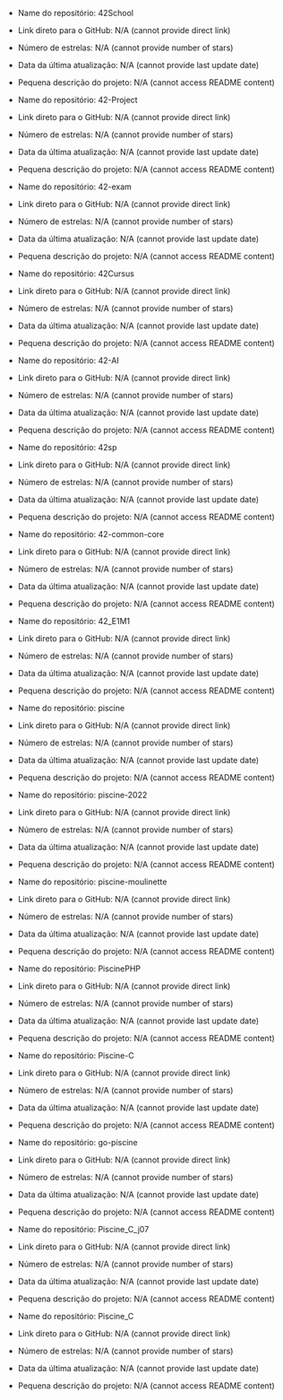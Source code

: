 - Name do repositório: 42School
- Link direto para o GitHub: N/A (cannot provide direct link)
- Número de estrelas: N/A (cannot provide number of stars)
- Data da última atualização: N/A (cannot provide last update date)
- Pequena descrição do projeto: N/A (cannot access README content)

- Name do repositório: 42-Project
- Link direto para o GitHub: N/A (cannot provide direct link)
- Número de estrelas: N/A (cannot provide number of stars)
- Data da última atualização: N/A (cannot provide last update date)
- Pequena descrição do projeto: N/A (cannot access README content)

- Name do repositório: 42-exam
- Link direto para o GitHub: N/A (cannot provide direct link)
- Número de estrelas: N/A (cannot provide number of stars)
- Data da última atualização: N/A (cannot provide last update date)
- Pequena descrição do projeto: N/A (cannot access README content)

- Name do repositório: 42Cursus
- Link direto para o GitHub: N/A (cannot provide direct link)
- Número de estrelas: N/A (cannot provide number of stars)
- Data da última atualização: N/A (cannot provide last update date)
- Pequena descrição do projeto: N/A (cannot access README content)

- Name do repositório: 42-AI
- Link direto para o GitHub: N/A (cannot provide direct link)
- Número de estrelas: N/A (cannot provide number of stars)
- Data da última atualização: N/A (cannot provide last update date)
- Pequena descrição do projeto: N/A (cannot access README content)

- Name do repositório: 42sp
- Link direto para o GitHub: N/A (cannot provide direct link)
- Número de estrelas: N/A (cannot provide number of stars)
- Data da última atualização: N/A (cannot provide last update date)
- Pequena descrição do projeto: N/A (cannot access README content)

- Name do repositório: 42-common-core
- Link direto para o GitHub: N/A (cannot provide direct link)
- Número de estrelas: N/A (cannot provide number of stars)
- Data da última atualização: N/A (cannot provide last update date)
- Pequena descrição do projeto: N/A (cannot access README content)

- Name do repositório: 42_E1M1
- Link direto para o GitHub: N/A (cannot provide direct link)
- Número de estrelas: N/A (cannot provide number of stars)
- Data da última atualização: N/A (cannot provide last update date)
- Pequena descrição do projeto: N/A (cannot access README content)

- Name do repositório: piscine
- Link direto para o GitHub: N/A (cannot provide direct link)
- Número de estrelas: N/A (cannot provide number of stars)
- Data da última atualização: N/A (cannot provide last update date)
- Pequena descrição do projeto: N/A (cannot access README content)

- Name do repositório: piscine-2022
- Link direto para o GitHub: N/A (cannot provide direct link)
- Número de estrelas: N/A (cannot provide number of stars)
- Data da última atualização: N/A (cannot provide last update date)
- Pequena descrição do projeto: N/A (cannot access README content)

- Name do repositório: piscine-moulinette
- Link direto para o GitHub: N/A (cannot provide direct link)
- Número de estrelas: N/A (cannot provide number of stars)
- Data da última atualização: N/A (cannot provide last update date)
- Pequena descrição do projeto: N/A (cannot access README content)

- Name do repositório: PiscinePHP
- Link direto para o GitHub: N/A (cannot provide direct link)
- Número de estrelas: N/A (cannot provide number of stars)
- Data da última atualização: N/A (cannot provide last update date)
- Pequena descrição do projeto: N/A (cannot access README content)

- Name do repositório: Piscine-C
- Link direto para o GitHub: N/A (cannot provide direct link)
- Número de estrelas: N/A (cannot provide number of stars)
- Data da última atualização: N/A (cannot provide last update date)
- Pequena descrição do projeto: N/A (cannot access README content)

- Name do repositório: go-piscine
- Link direto para o GitHub: N/A (cannot provide direct link)
- Número de estrelas: N/A (cannot provide number of stars)
- Data da última atualização: N/A (cannot provide last update date)
- Pequena descrição do projeto: N/A (cannot access README content)

- Name do repositório: Piscine_C_j07
- Link direto para o GitHub: N/A (cannot provide direct link)
- Número de estrelas: N/A (cannot provide number of stars)
- Data da última atualização: N/A (cannot provide last update date)
- Pequena descrição do projeto: N/A (cannot access README content)

- Name do repositório: Piscine_C
- Link direto para o GitHub: N/A (cannot provide direct link)
- Número de estrelas: N/A (cannot provide number of stars)
- Data da última atualização: N/A (cannot provide last update date)
- Pequena descrição do projeto: N/A (cannot access README content)